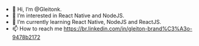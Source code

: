 - 👋 Hi, I’m @Gleitonk.
- 👀 I’m interested in React Native and NodeJS.
- 🌱 I’m currently learning React Native, NodeJS and ReactJS.
- 📫 How to reach me https://br.linkedin.com/in/gleiton-brand%C3%A3o-9478b2172
